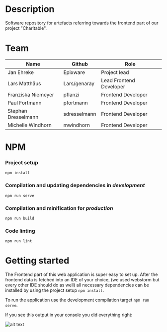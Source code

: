 # Description
Software repository for artefacts referring towards the frontend part of our project "Charitable".

# Team
Name | Github | Role
------------ | ------------ | ------------
Jan Ehreke | Epixware | Project lead
Lars Matthäus | Lars/genaray | Lead Frontend Developer
Franziska Niemeyer | pflanzi | Frontend Developer
Paul Fortmann | pfortmann | Frontend Developer
Stephan Dresselmann | sdresselmann | Frontend Developer
Michelle Windhorn | mwindhorn | Frontend Developer

# NPM

### Project setup
```
npm install
```

### Compilation and updating dependencies in *development*
```
npm run serve
```

### Compilation and minification for *production*
```
npm run build
```

### Code linting
````
npm run lint
````

# Getting started
The Frontend part of this web application is super easy to set up.
After the frontend data is fetched into an IDE of your choice, (we used webstorm but every other IDE should do as well)
all necessary dependencies can be installed by using the project setup ````npm install````.

To run the application use the development compilation target ````npm run serve````.

If you see this output in your console you did everything right:

![alt text](https://cdn.discordapp.com/attachments/606580413669834891/870564198420213820/console.png)





